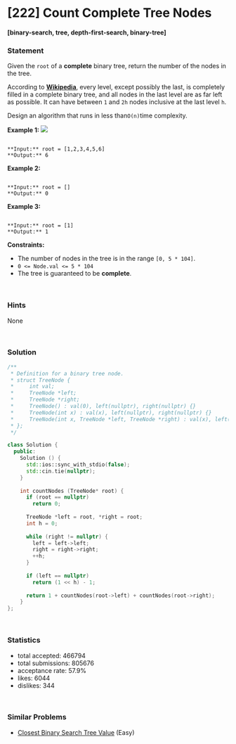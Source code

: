 # [222] Count Complete Tree Nodes

**[binary-search, tree, depth-first-search, binary-tree]**

### Statement

Given the `root` of a **complete** binary tree, return the number of the nodes in the tree.

According to **[Wikipedia](http://en.wikipedia.org/wiki/Binary_tree#Types_of_binary_trees)**, every level, except possibly the last, is completely filled in a complete binary tree, and all nodes in the last level are as far left as possible. It can have between `1` and `2h` nodes inclusive at the last level `h`.

Design an algorithm that runs in less than`O(n)`time complexity.


**Example 1:**
![](https://assets.leetcode.com/uploads/2021/01/14/complete.jpg)

```

**Input:** root = [1,2,3,4,5,6]
**Output:** 6

```

**Example 2:**

```

**Input:** root = []
**Output:** 0

```

**Example 3:**

```

**Input:** root = [1]
**Output:** 1

```

**Constraints:**
* The number of nodes in the tree is in the range `[0, 5 * 104]`.
* `0 <= Node.val <= 5 * 104`
* The tree is guaranteed to be **complete**.


<br>

### Hints

None

<br>

### Solution

```cpp
/**
 * Definition for a binary tree node.
 * struct TreeNode {
 *     int val;
 *     TreeNode *left;
 *     TreeNode *right;
 *     TreeNode() : val(0), left(nullptr), right(nullptr) {}
 *     TreeNode(int x) : val(x), left(nullptr), right(nullptr) {}
 *     TreeNode(int x, TreeNode *left, TreeNode *right) : val(x), left(left), right(right) {}
 * };
 */

class Solution {
  public:
    Solution () {
      std::ios::sync_with_stdio(false);
      std::cin.tie(nullptr);
    }
  
    int countNodes (TreeNode* root) {
      if (root == nullptr)
        return 0;
      
      TreeNode *left = root, *right = root;
      int h = 0;
      
      while (right != nullptr) {
        left = left->left;
        right = right->right;
        ++h;
      }
      
      if (left == nullptr)
        return (1 << h) - 1;
      
      return 1 + countNodes(root->left) + countNodes(root->right);
    }
};
```

<br>

### Statistics

- total accepted: 466794
- total submissions: 805676
- acceptance rate: 57.9%
- likes: 6044
- dislikes: 344

<br>

### Similar Problems

- [Closest Binary Search Tree Value](https://leetcode.com/problems/closest-binary-search-tree-value) (Easy)
